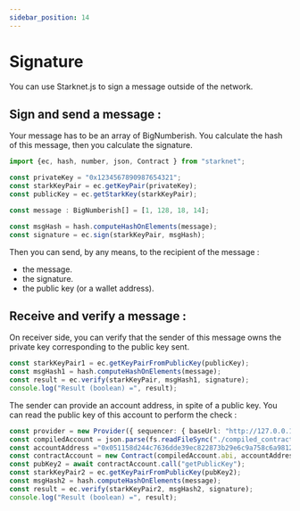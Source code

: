 ```yaml
---
sidebar_position: 14
---
```


# Signature

You can use Starknet.js to sign a message outside of the network.

## Sign and send a message :

Your message has to be an array of BigNumberish. You calculate the hash of this message, then you calculate the signature.
```typescript
import {ec, hash, number, json, Contract } from "starknet";

const privateKey = "0x1234567890987654321";
const starkKeyPair = ec.getKeyPair(privateKey);
const publicKey = ec.getStarkKey(starkKeyPair);

const message : BigNumberish[] = [1, 128, 18, 14];

const msgHash = hash.computeHashOnElements(message);
const signature = ec.sign(starkKeyPair, msgHash);
```
Then you can send, by any means, to the recipient of the message :
- the message.
- the signature.
- the public key (or a wallet address).

## Receive and verify a message :

On receiver side, you can verify that the sender of this message owns the private key corresponding to the public key sent. 

```typescript
const starkKeyPair1 = ec.getKeyPairFromPublicKey(publicKey);
const msgHash1 = hash.computeHashOnElements(message);
const result = ec.verify(starkKeyPair, msgHash1, signature);
console.log("Result (boolean) =", result);
```
The sender can provide an account address, in spite of a public key. You can read the public key of this account to perform the check :
```typescript
const provider = new Provider({ sequencer: { baseUrl: "http://127.0.0.1:5050" } }); //devnet
const compiledAccount = json.parse(fs.readFileSync("./compiled_contracts/Account_0_5_1.json").toString("ascii"));
const accountAddress ="0x051158d244c7636dde39ec822873b29e6c9a758c6a9812d005b6287564908610"; //existing account
const contractAccount = new Contract(compiledAccount.abi, accountAddress, provider);
const pubKey2 = await contractAccount.call("getPublicKey");
const starkKeyPair2 = ec.getKeyPairFromPublicKey(pubKey2);
const msgHash2 = hash.computeHashOnElements(message);
const result = ec.verify(starkKeyPair2, msgHash2, signature);
console.log("Result (boolean) =", result);
```